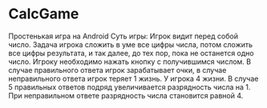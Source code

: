 # CalcGame
Простенькая игра на Android
Суть игры: 
Игрок видит перед собой число. Задача игрока сложить в уме все цифры числа, потом сложить все цифры результата, и так далее, до тех пор, пока не останется одно число. Игроку необходимо нажать кнопку с получившимся числом. В случае правильного ответа игрок зарабатывает очки, в случае неправильного ответа игрок теряет 1 жизнь. У игрока 4 жизни. В случае 5 правильных ответов подряд увеличивается разрядность числа на 1. При неправильном ответе разрядность числа становится равной 4. 
